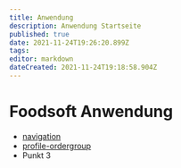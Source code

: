 ```yaml
---
title: Anwendung
description: Anwendung Startseite
published: true
date: 2021-11-24T19:26:20.899Z
tags: 
editor: markdown
dateCreated: 2021-11-24T19:18:58.904Z
---
```


# Foodsoft Anwendung

- [navigation](/de/documentation/usage/navigation)
- [profile-ordergroup](/de/documentation/usage/profile-ordergroup)
- Punkt 3